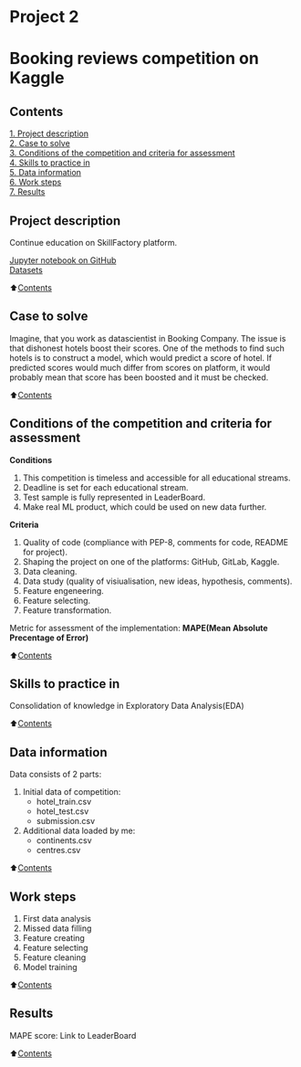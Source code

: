 
#  Project 2
#  Booking reviews competition on Kaggle

## Contents 
[1. Project description](README%20(1).md#Project-description)  
[2. Case to solve](README%20(1).md#Case-to-solve)  
[3. Conditions of the competition and criteria for assessment](README%20(1).md#Conditions-of-the-competition-and-criteria-for-assessment)    
[4. Skills to practice in](README%20(1).md#Skills-to-practice-in)      
[5. Data information](README%20(1).md#Data-information)     
[6. Work steps](README%20(1).md#Work-steps)   
[7. Results](README%20(1).md#Results)     


## Project description

Continue education on SkillFactory platform.

[Jupyter notebook on GitHub](https://github.com/DSminer/SFDS_hometasks/tree/main/Project_1/Project%201.ipynb)\
[Datasets](https://drive.google.com/file/d/1xnmDxxRmdL_7vLfHwY61M_E2AjxPdCZd/view?usp=sharing)

:arrow_up:[Contents](README%20(1).md#Contents)


## Case to solve

Imagine, that you work as datascientist in Booking Company. 
The issue is that dishonest hotels boost their scores.
One of the methods to find such hotels is to construct a model, which would predict a score of hotel.
If predicted scores would much differ from scores on platform, it would probably mean that score has been boosted and it must be checked.

:arrow_up:[Contents](README%20(1).md#Contents)


##  Conditions of the competition and criteria for assessment
**Conditions**
1. This competition is timeless and accessible for all educational streams.
2. Deadline is set for each educational stream.
3. Test sample is fully represented in LeaderBoard.
4. Make real ML product, which could be used on new data further.

**Criteria**
1. Quality of code (compliance with PEP-8, comments for code, README for project). 
2. Shaping the project on one of the platforms: GitHub, GitLab, Kaggle.
3. Data cleaning.
4. Data study (quality of visiualisation, new ideas, hypothesis, comments).
5. Feature engeneering.
6. Feature selecting.
7. Feature transformation.

Metric for assessment of the implementation: **MAPE(Mean Absolute Precentage of Error)**

:arrow_up:[Contents](README%20(1).md#Contents)


## Skills to practice in

Consolidation of knowledge in Exploratory Data Analysis(EDA)

:arrow_up:[Contents](README%20(1).md#Contents)


## Data information

Data consists of 2 parts:
1. Initial data of competition:
    * hotel_train.csv 
    * hotel_test.csv
    * submission.csv
2. Additional data loaded by me:
    * continents.csv
    * centres.csv
   
:arrow_up:[Contents](README%20(1).md#Contents)


## Work steps

1. First data analysis
2. Missed data filling
3. Feature creating
4. Feature selecting
5. Feature cleaning
6. Model training

:arrow_up:[Contents](README%20(1).md#Contents)


## Results

MAPE score: 
Link to LeaderBoard

:arrow_up:[Contents](README%20(1).md#Contents)
